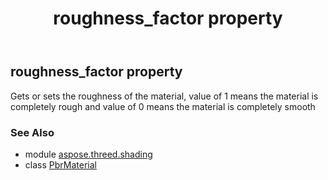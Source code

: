﻿---
title: roughness_factor property
second_title: Aspose.3D for Python via .NET API References
description: 
type: docs
weight: 260
url: /python-net/aspose.threed.shading/pbrmaterial/roughness_factor/
is_root: false
---

## roughness_factor property


Gets or sets the roughness of the material, value of 1 means the material is completely rough and value of 0 means the material is completely smooth

### See Also
* module [aspose.threed.shading](../../)
* class [PbrMaterial](/3d/python-net/aspose.threed.shading/pbrmaterial)
